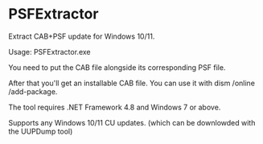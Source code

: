 # PSFExtractor
Extract CAB+PSF update for Windows 10/11.

Usage: PSFExtractor.exe <CABFILE>

You need to put the CAB file alongside its corresponding PSF file. 
  
After that you'll get an installable CAB file. You can use it with dism /online /add-package.

The tool requires .NET Framework 4.8 and Windows 7 or above.

Supports any Windows 10/11 CU updates. (which can be downlowded with the UUPDump tool)
